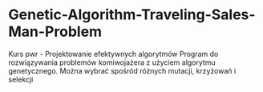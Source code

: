 # Genetic-Algorithm-Traveling-Sales-Man-Problem
Kurs pwr - Projektowanie efektywnych algorytmów
Program do rozwiązywania problemów komiwojażera z użyciem algorytmu genetycznego. Można wybrać spośród różnych mutacji, krzyżowań i selekcji
